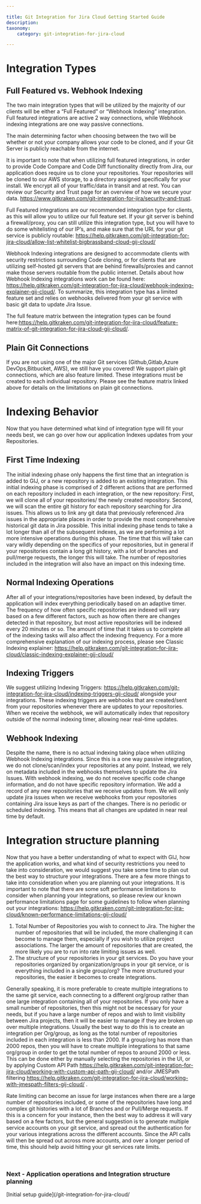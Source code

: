 ```yaml
---

title: Git Integration for Jira Cloud Getting Started Guide
description:
taxonomy:
    category: git-integration-for-jira-cloud

---
```

# Integration Types
## Full Featured vs. Webhook Indexing

The two main integration types that will be utilized by the majority of our clients will be either a “Full Featured” or “Webhook Indexing” integration. Full featured integrations are active 2 way connections, while Webhook indexing integrations are one way passive connections.

The main determining factor when choosing between the two will be whether or not your company allows your code to be cloned, and if your Git Server is publicly reachable from the internet. 

It is important to note that when utilizing full featured integrations, in order to provide Code Compare and Code Diff functionality directly from Jira, our application does require us to clone your repositories. Your repositories will be cloned to our AWS storage, to a directory assigned specifically for your install. We encrypt all of your traffic/data in transit and at rest. You can review our Security and Trust page for an overview of how we secure your data. https://www.gitkraken.com/git-integration-for-jira/security-and-trust. 

Full Featured integrations are our recommended integration type for clients, as this will allow you to utilize our full feature set. If your git server is behind a firewall/proxy, you can still utilize this integration type, but you will have to do some whitelisting of our IP’s, and make sure that the URL for your git service is publicly routable: https://help.gitkraken.com/git-integration-for-jira-cloud/allow-list-whitelist-bigbrassband-cloud-gij-cloud/

Webhook Indexing integrations are designed to accommodate clients with security restrictions surrounding Code cloning, or for clients that are utilizing self-hosted git servers that are behind firewalls/proxies and cannot make those servers routable from the public internet. Details about how Webhook Indexing integrations work can be found here: https://help.gitkraken.com/git-integration-for-jira-cloud/webhook-indexing-explainer-gij-cloud/. To summarize, this integration type has a limited feature set and relies on webhooks delivered from your git service with basic git data to update Jira Issue. 

The full feature matrix between the integration types can be found here:https://help.gitkraken.com/git-integration-for-jira-cloud/feature-matrix-of-git-integration-for-jira-cloud-gij-cloud/.


## Plain Git Connections
If you are not using one of the major Git services (Github,Gitlab,Azure DevOps,Bitbucket, AWS), we still have you covered! We support plain git connections, which are also feature limited. These integrations must be created to each individual repository. Please see the feature matrix linked above for details on the limitations on plain git connections.

# Indexing Behavior
Now that you have determined what kind of integration type will fit your needs best, we can go over how our application Indexes updates from your Repositories.

## First Time Indexing
 The initial indexing phase only happens the first time that an integration is added to GIJ, or a new repository is added to an existing integration. This initial indexing phase is comprised of 2 different actions that are performed on each repository included in each integration, or the new repository:
First, we will clone all of your repositories/ the newly created repository. Second, we will scan the entire git history for each repository searching for Jira issues. This allows us to link any git data that previously referenced Jira issues in the appropriate places in order to provide the most comprehensive historical git data in Jira possible. This initial indexing phase tends to take a lot longer than all of the subsequent indexes, as we are performing a lot more intensive operations during this phase. The time that this will take can vary wildly depending on the specifics of your repositories, but in general if your repositories contain a long git history, with a lot of branches and pull/merge requests, the longer this will take. The number of repositories included in the integration will also have an impact on this indexing time.

## Normal Indexing Operations
After all of your integrations/repositories have been indexed, by default the application will index everything periodically based on an adaptive timer. The frequency of how often specific repositories are indexed will vary based on a few different factors, such as how often there are changes detected in that repository, but most active repositories will be indexed every 20 minutes or so. The amount of time that it takes us to complete all of the indexing tasks will also affect the indexing frequency. For a more comprehensive explanation of our indexing process, please see Classic Indexing explainer: https://help.gitkraken.com/git-integration-for-jira-cloud/classic-indexing-explainer-gij-cloud/

## Indexing Triggers
We suggest utilizing Indexing Triggers: https://help.gitkraken.com/git-integration-for-jira-cloud/indexing-triggers-gij-cloud/ alongside your integrations. These indexing triggers are webhooks that are created/sent from your repositories whenever there are updates to your repositories. When we receive the webhook, we will automatically index that repository outside of the normal indexing timer, allowing near real-time updates.

## Webhook Indexing
Despite the name, there is no actual indexing taking place when utilizing Webhook Indexing integrations. Since this is a one way passive integration, we do not clone/scan/index your repositories at any point. Instead, we rely on metadata included in the webhooks themselves to update the Jira Issues. With webhook indexing, we do not receive specific code change information, and do not have specific repository information. We add a record of any new repositories that we receive updates from. We will only update jira issues when we receive webhooks from your repositories containing Jira issue keys as part of the changes. There is no periodic or scheduled indexing. This means that all changes are updated in near real time by default.

# Integration structure planning

Now that you have a better understanding of what to expect with GIJ, how the application works, and what kind of security restrictions you need to take into consideration, we would suggest you take some time to plan out the best way to structure your integrations. There are a few more things to take into consideration when you are planning out your integrations. It is important to note that there are some soft performance limitations to consider when planning your integrations, so please review our known performance limitations page for some guidelines to follow when planning out your integrations: https://help.gitkraken.com/git-integration-for-jira-cloud/known-performance-limitations-gij-cloud/

1. Total Number of Repositories you wish to connect to Jira. The higher the number of repositories that will be included, the more challenging it can become to manage them, especially if you wish to utilize project associations. The larger the amount of repositories that are created, the more likely you are to run into rate limiting issues as well.
2. The structure of your repositories in your git services. Do you have your repositories organized by organization/groups in your git service, or is everything included in a single group/org? The more structured your repositories, the easier it becomes to create integrations.

Generally speaking, it is more preferable to create multiple integrations to the same git service, each connecting to a different org/group rather than one large integration containing all of your repositories. If you only have a small number of repositories, then this might not be necessary for your needs, but if you have a large number of repos and wish to limit visibility between Jira projects, then it will be easier to manage if they are broken up over multiple integrations.
Usually the best way to do this is to create an integration per Org/group, as long as the total number of repositories included in each integration is less than 2000. If a group/org has more than 2000 repos, then you will have to create multiple integrations to that same org/group in order to get the total number of repos to around 2000 or less. This can be done either by manually selecting the repositories in the UI, or by applying Custom API Path https://help.gitkraken.com/git-integration-for-jira-cloud/working-with-custom-api-path-gij-cloud/ and/or JMESPath filtering https://help.gitkraken.com/git-integration-for-jira-cloud/working-with-jmespath-filters-gij-cloud/ .

Rate limiting can become an issue for large instances when there are a large number of repositories included, or some of the repositories have long and complex git histories with a lot of Branches and or Pull/Merge requests. If this is a concern for your instance, then the best way to address it will vary based on a few factors, but the general suggestion is to generate multiple service accounts on your git service, and spread out the authentication for your various integrations across the different accounts. Since the API calls will then be spread out across more accounts, and over a longer period of time, this should help avoid hitting your git services rate limits.




<br>

### Next - Application operations and Integration structure planning

[Initial setup guide](/git-integration-for-jira-cloud/

